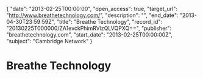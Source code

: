{
  "date": "2013-02-25T00:00:00", 
  "open_access": true, 
  "target_url": "http://www.breathetechnology.com/", 
  "description": "", 
  "end_date": "2013-04-30T23:59:59Z", 
  "title": "Breathe Technology", 
  "record_id": "20130225T000000/ZA1evckPhimRVlzQLVQPXQ==", 
  "publisher": "breathetechnology.com", 
  "start_date": "2013-02-25T00:00:00Z", 
  "subject": "Cambridge Network"
}

# Breathe Technology

